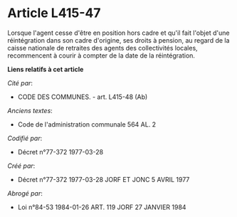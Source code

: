 # Article L415-47

Lorsque l'agent cesse d'être en position hors cadre et qu'il fait l'objet d'une réintégration dans son cadre d'origine, ses
droits à pension, au regard de la caisse nationale de retraites des agents des collectivités locales, recommencent à courir à
compter de la date de la réintégration.

**Liens relatifs à cet article**

_Cité par_:

  - CODE DES COMMUNES. - art. L415-48 (Ab)

_Anciens textes_:

  - Code de l'administration communale 564 AL. 2

_Codifié par_:

  - Décret n°77-372 1977-03-28

_Créé par_:

  - Décret n°77-372 1977-03-28 JORF ET JONC 5 AVRIL 1977

_Abrogé par_:

  - Loi n°84-53 1984-01-26 ART. 119 JORF 27 JANVIER 1984
